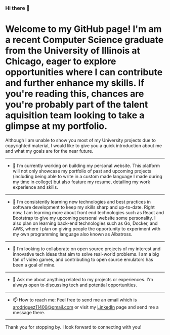 ### Hi there 👋

# Welcome to my GitHub page! I'm am a recent Computer Science graduate from the University of Illinois at Chicago, eager to explore opportunities where I can contribute and further enhance my skills. If you're reading this, chances are you're probably part of the talent aquisition team looking to take a glimpse at my portfolio.

Although I am unable to show you most of my University projects due to copyrighted material, I would like to give you a quick introduction about me and what my goals are for the near future.

---

- 🔭 I’m currently working on building my personal website. This platform will not only showcase my portfolio of past and upcoming projects (including being able to write in a custom made language I made during my time in college) but also feature my resume, detailing my work experience and skills.

---

- 🌱 I’m consistently learning new technologies and best practices in software development to keep my skills sharp and up-to-date. Right now, I am learning more about front end technologies such as React and Bootstrap to give my upcoming personal website some personality. I also plan on learning back-end technologies such as Go, Docker, and AWS, where I plan on giving people the opportunity to experiment with my own programming language also known as Albatross.

---

- 👯 I’m looking to collaborate on open source projects of my interest and innovative tech ideas that aim to solve real-world problems. I am a big fan of video games, and contributing to open source emulators has been a goal of mine.

---

- 💬 Ask me about anything related to my projects or experiences. I'm always open to discussing tech and potential opportunities.

---

- 📫 How to reach me: Feel free to send me an email which is arodriguez11400@gmail.com or visit my [LinkedIn](https://www.linkedin.com/in/arodriguez11400/) page and send me a message there.

---

Thank you for stopping by. I look forward to connecting with you!

<!--
**arod1104/arod1104** is a ✨ _special_ ✨ repository because its `README.md` (this file) appears on your GitHub profile.
-->
